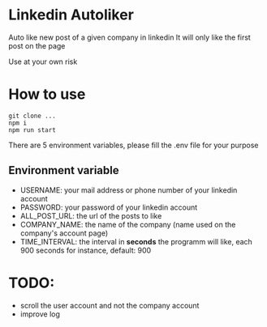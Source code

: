 # Linkedin Autoliker

Auto like new post of a given company in linkedin
It will only like the first post on the page

Use at your own risk


# How to use

```
git clone ...
npm i
npm run start
```

There are 5 environment variables, please fill the .env file for your purpose

## Environment variable

 - USERNAME: your mail address or phone number of your linkedin account
 - PASSWORD: your password of your linkedin account
 - ALL_POST_URL: the url of the posts to like
 - COMPANY_NAME: the name of the company (name used on the company's account page)
 - TIME_INTERVAL: the interval in **seconds** the programm will like, each 900 seconds for instance, default: 900

# TODO:

 - scroll the user account and not the company account
 - improve log
